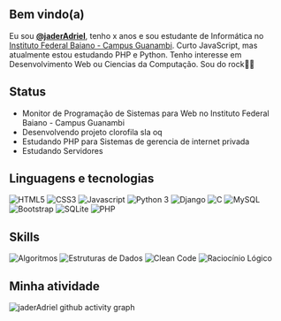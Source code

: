 ## Bem vindo(a)
Eu sou [**@jaderAdriel**](https://github.com/jaderAdriel), tenho x anos e sou estudante de Informática no [Instituto Federal Baiano - Campus Guanambi](https://www.ifbaiano.edu.br/unidades/guanambi/). Curto JavaScript, mas atualmente estou estudando PHP e Python. Tenho interesse em Desenvolvimento Web ou Ciencias da Computação. Sou do rock🤘🏻

## Status
* Monitor de Programação de Sistemas para Web no Instituto Federal Baiano - Campus Guanambi
* Desenvolvendo projeto clorofila sla oq
* Estudando PHP para Sistemas de gerencia de internet privada
* Estudando Servidores

## Linguagens e tecnologias
![HTML5](https://img.shields.io/badge/HTML5-E34F26?style=for-the-badge&logo=html5&logoColor=white&labelColor=993399&color=993399)
![CSS3](https://img.shields.io/badge/CSS3-1572B6?style=for-the-badge&logo=css3&logoColor=white&labelColor=993399&color=993399)
![Javascript](https://img.shields.io/badge/JavaScript-323330?style=for-the-badge&logo=javascript&logoColor=white&labelColor=993399&color=993399)
![Python 3](https://img.shields.io/badge/python-3670A0?style=for-the-badge&logo=python&logoColor=white&labelColor=993399&color=993399)
![Django](https://img.shields.io/badge/django-%23092E20.svg?style=for-the-badge&logo=django&logoColor=white&labelColor=993399&color=993399)
![C](https://img.shields.io/badge/C-00599C?style=for-the-badge&logo=c&logoColor=white&labelColor=993399&color=993399)
![MySQL](https://img.shields.io/badge/MySQL-FFC500?style=for-the-badge&logo=mysql&logoColor=white&labelColor=993399&color=993399&labelColor=white)
![Bootstrap](https://img.shields.io/badge/Bootstrap-563D7C?style=for-the-badge&logo=bootstrap&logoColor=white&labelColor=993399&color=993399)
![SQLite](https://img.shields.io/badge/sqlite-%2307405e.svg?style=for-the-badge&logo=sqlite&logoColor=white&labelColor=993399&color=993399)
![PHP](https://img.shields.io/badge/php-%2307405e.svg?style=for-the-badge&logo=php&logoColor=white&labelColor=993399&color=993399)

## Skills
![Algoritmos](https://img.shields.io/badge/-Algoritmos-993399?style=for-the-badge)
![Estruturas de Dados](https://img.shields.io/badge/-Estruturas%20de%20Dados-993399?style=for-the-badge)
![Clean Code](https://img.shields.io/badge/-Clean%20Code-993399?style=for-the-badge)
![Raciocínio Lógico](https://img.shields.io/badge/-Raciocínio%20Lógico-993399?style=for-the-badge)
 
 ## Minha atividade
<picture>
  <source media="(prefers-color-scheme: dark)" srcset="https://activity-graph.herokuapp.com/graph?username=jaderAdriel&theme=github-dark&hide_title=true&line=993399&point=993399&area_color=993399&color=FFFFFF">
  <source media="(prefers-color-scheme: light)" srcset="https://activity-graph.herokuapp.com/graph?username=jaderAdriel&theme=minimal&hide_title=true&line=993399&point=993399&area_color=0000&color=993399"">
  <img alt="jaderAdriel github activity graph" src="https://activity-graph.herokuapp.com/graph?username=jaderAdriel&theme=github-dark&hide_title=true"/>
</picture>
<!--
jaderAdriel/jaderAdriel is a ✨ special ✨ repository because its `README.md` (this file) appears on your GitHub profile.
You can click the Preview link to take a look at your changes.
--->
